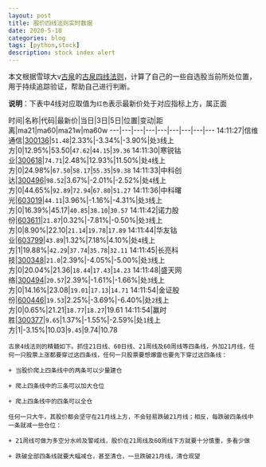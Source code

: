 ```yaml
---
layout: post
title: 股价四线法则实时数据
date: 2020-5-10
categories: blog
tags: [python,stock]
description: stock index alert
---
```



本文根据雪球大v[古泉](https://xueqiu.com/u/7148646888)的[古泉四线法则](https://xueqiu.com/7148646888/130498192)，计算了自己的一些自选股当前所处位置，用于持续追踪验证，帮助自己进行判断。

**说明**：下表中4线对应取值为`红色`表示最新价处于对应指标上方，属正面

时间|名称|代码|最新价|当日|3日|5日|位置|变动|距离|ma21|ma60|ma21w|ma60w
---|---|---|---|---|---|---|---|---
14:11:27|信维通信|[300136](https://xueqiu.com/S/SZ300136)|`51.48`|2.33%|-3.34%|-3.90%|处`3`线上方|0|12.95%|53.50|`47.62`|`44.15`|`39.36`
14:11:30|寒锐钴业|[300618](https://xueqiu.com/S/SZ300618)|`74.71`|2.48%|12.93%|11.50%|处`4`线上方|0|24.98%|`67.50`|`58.17`|`55.35`|`59.38`
14:11:33|中科创达|[300496](https://xueqiu.com/S/SZ300496)|`98.52`|3.67%|-2.01%|-2.52%|处`4`线上方|0|44.65%|`92.89`|`72.94`|`67.80`|`51.27`
14:11:36|中科曙光|[603019](https://xueqiu.com/S/SH603019)|`44.11`|3.96%|-1.16%|-4.31%|处`3`线上方|0|16.39%|45.17|`40.85`|`38.10`|`30.57`
14:11:42|诺力股份|[603611](https://xueqiu.com/S/SH603611)|`21.87`|0.32%|-7.81%|-0.50%|处`3`线上方|0|8.90%|22.10|`21.14`|`19.78`|`17.89`
14:11:44|华友钴业|[603799](https://xueqiu.com/S/SH603799)|`43.89`|1.32%|7.18%|4.10%|处`4`线上方|1|19.88%|`42.29`|`37.74`|`35.78`|`32.11`
14:11:45|长亮科技|[300348](https://xueqiu.com/S/SZ300348)|`21.0`|2.39%|-4.05%|-5.00%|处`3`线上方|0|20.04%|21.36|`18.44`|`17.43`|`14.23`
14:11:48|盛天网络|[300494](https://xueqiu.com/S/SZ300494)|`20.57`|2.39%|-1.61%|-1.66%|处`3`线上方|0|14.16%|23.08|`19.01`|`17.13`|`14.71`
14:11:54|金证股份|[600446](https://xueqiu.com/S/SH600446)|`19.53`|2.25%|-3.69%|-6.40%|处`2`线上方|0|0.65%|21.21|`18.77`|`18.27`|19.61
14:11:54|赢时胜|[300377](https://xueqiu.com/S/SZ300377)|`9.65`|1.37%|-1.55%|-2.59%|处`1`线上方|1|-3.15%|10.03|`9.45`|9.74|10.78

```
古泉4线法则的精髓如下。抓住21日线、60日线、21周线及60周线等四条线，外加21月线，任何一只股票上涨都要穿过这四条线，任何一只股票要想爆雷也要先下穿过这四条线：

+ 当股价爬上四条线中的两条可以少量建仓

+ 爬上四条线中的三条可以加大仓位

+ 爬上四条线中的四条可以全仓

任何一只大牛，其股价都会坚守在21月线上方，不会轻易跌破21月线；相反，每跌破四条线中一条就减一些仓位：

+ 21周线可做为多空分水岭及警戒线，股价在21周线及60周线下方就要十分慎重，多看少做

+ 跌破全部四条线就要大幅减仓，甚至清仓，一旦跌破21月线，清仓观望
```
